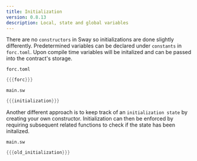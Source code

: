 ```yaml
---
title: Initialization
version: 0.8.13
description: Local, state and global variables
---
```


There are no `constructors` in Sway so initializations are done slightly differently. Predetermined variables can be declared under `constants` in `forc.toml`. Upon compile time variables will be initalized and can be passed into the contract's storage.

`forc.toml`

```rust
{{{forc}}}
```

`main.sw`

```rust
{{{initialization}}}
```

Another different approach is to keep track of an `initialization state` by creating your own constructor. Initialization can then be enforced by requiring subsequent related functions to check if the state has been initalized. 

`main.sw`

```rust
{{{old_initialization}}}
```


